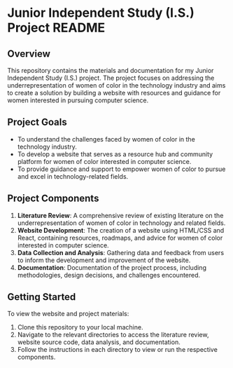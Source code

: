 # Junior Independent Study (I.S.) Project README

## Overview
This repository contains the materials and documentation for my Junior Independent Study (I.S.) project. The project focuses on addressing the underrepresentation of women of color in the technology industry and aims to create a solution by building a website with resources and guidance for women interested in pursuing computer science.

## Project Goals
- To understand the challenges faced by women of color in the technology industry.
- To develop a website that serves as a resource hub and community platform for women of color interested in computer science.
- To provide guidance and support to empower women of color to pursue and excel in technology-related fields.

## Project Components
1. **Literature Review**: A comprehensive review of existing literature on the underrepresentation of women of color in technology and related fields.
2. **Website Development**: The creation of a website using HTML/CSS and React, containing resources, roadmaps, and advice for women of color interested in computer science.
3. **Data Collection and Analysis**: Gathering data and feedback from users to inform the development and improvement of the website.
4. **Documentation**: Documentation of the project process, including methodologies, design decisions, and challenges encountered.

## Getting Started
To view the website and project materials:
1. Clone this repository to your local machine.
2. Navigate to the relevant directories to access the literature review, website source code, data analysis, and documentation.
3. Follow the instructions in each directory to view or run the respective components.



